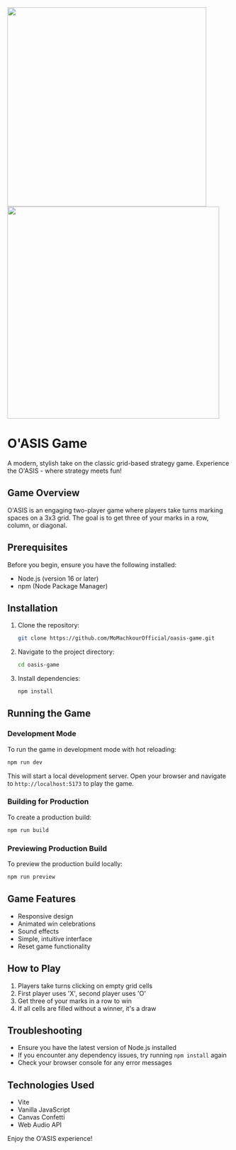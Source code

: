 <img width="449" alt="" src="https://github.com/user-attachments/assets/e2f1a6fe-c8d1-4140-b38f-372a196dafa1" />
<img width="478" alt="" src="https://github.com/user-attachments/assets/cb2529af-e17c-4f49-96fd-f57da4091b28" />


# O'ASIS Game

A modern, stylish take on the classic grid-based strategy game. Experience the O'ASIS - where strategy meets fun!

## Game Overview

O'ASIS is an engaging two-player game where players take turns marking spaces on a 3x3 grid. The goal is to get three of your marks in a row, column, or diagonal.

## Prerequisites

Before you begin, ensure you have the following installed:
- Node.js (version 16 or later)
- npm (Node Package Manager)

## Installation

1. Clone the repository:
   ```bash
   git clone https://github.com/MoMachkourOfficial/oasis-game.git
   ```

2. Navigate to the project directory:
   ```bash
   cd oasis-game
   ```

3. Install dependencies:
   ```bash
   npm install
   ```

## Running the Game

### Development Mode

To run the game in development mode with hot reloading:

```bash
npm run dev
```

This will start a local development server. Open your browser and navigate to `http://localhost:5173` to play the game.

### Building for Production

To create a production build:

```bash
npm run build
```

### Previewing Production Build

To preview the production build locally:

```bash
npm run preview
```

## Game Features

- Responsive design
- Animated win celebrations
- Sound effects
- Simple, intuitive interface
- Reset game functionality

## How to Play

1. Players take turns clicking on empty grid cells
2. First player uses 'X', second player uses 'O'
3. Get three of your marks in a row to win
4. If all cells are filled without a winner, it's a draw

## Troubleshooting

- Ensure you have the latest version of Node.js installed
- If you encounter any dependency issues, try running `npm install` again
- Check your browser console for any error messages

## Technologies Used

- Vite
- Vanilla JavaScript
- Canvas Confetti
- Web Audio API

Enjoy the O'ASIS experience!
